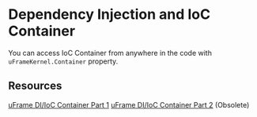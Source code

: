 
# Dependency Injection and IoC Container

You can access IoC Container from anywhere in the code with `uFrameKernel.Container` property.

## Resources

[uFrame DI/IoC Container Part 1](https://www.youtube.com/watch?v=e2cLXc5Tmg0)
[uFrame DI/IoC Container Part 2](https://www.youtube.com/watch?v=nkvwI7PnD6o) (Obsolete)
